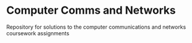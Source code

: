 # Computer Comms and Networks
Repository for solutions to the computer communications and networks coursework assignments
